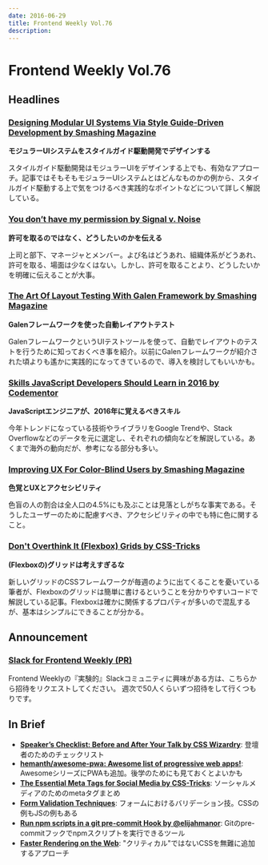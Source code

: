 ```yaml
---
date: 2016-06-29
title: Frontend Weekly Vol.76
description:
---
```


# Frontend Weekly Vol.76

## Headlines

### [Designing Modular UI Systems Via Style Guide-Driven Development by Smashing Magazine](https://www.smashingmagazine.com/2016/06/designing-modular-ui-systems-via-style-guide-driven-development/)

**モジュラーUIシステムをスタイルガイド駆動開発でデザインする**

スタイルガイド駆動開発はモジュラーUIをデザインする上でも、有効なアプローチ。記事ではそもそもモジュラーUIシステムとはどんなものかの例から、スタイルガイド駆動する上で気をつけるべき実践的なポイントなどについて詳しく解説している。

### [You don’t have my permission by Signal v. Noise](https://m.signalvnoise.com/if-you-ask-for-my-permission-you-wont-have-my-permission-9d8bb4f9c940#.tdgxar8gj)

**許可を取るのではなく、どうしたいのかを伝える**

上司と部下、マネージャとメンバー。よび名はどうあれ、組織体系がどうあれ、許可を取る、場面は少なくはない。しかし、許可を取ることより、どうしたいかを明確に伝えることが大事。

### [The Art Of Layout Testing With Galen Framework by Smashing Magazine](https://www.smashingmagazine.com/2016/06/the-art-of-layout-testing-with-galen-framework/)

**Galenフレームワークを使った自動レイアウトテスト**

GalenフレームワークというUIテストツールを使って、自動でレイアウトのテストを行うために知っておくべき事を紹介。以前にGalenフレームワークが紹介された頃よりも遙かに実践的になってきているので、導入を検討してもいいかも。

### [Skills JavaScript Developers Should Learn in 2016 by Codementor](https://www.codementor.io/learn-programming/javascript-trends-skills-developers-should-learn)

**JavaScriptエンジニアが、2016年に覚えるべきスキル**

今年トレンドになっている技術やライブラリをGoogle Trendや、Stack Overflowなどのデータを元に選定し、それぞれの傾向などを解説している。あくまで海外の動向だが、参考になる部分も多い。

### [Improving UX For Color-Blind Users by Smashing Magazine](https://www.smashingmagazine.com/2016/06/improving-ux-for-color-blind-users/)

**色覚とUXとアクセシビリティ**

色盲の人の割合は全人口の4.5%にも及ぶことは見落としがちな事実である。そうしたユーザーのために配慮すべき、アクセシビリティの中でも特に色に関すること。

### [Don't Overthink It (Flexbox) Grids by CSS-Tricks](https://css-tricks.com/dont-overthink-flexbox-grids/)

**(Flexboxの)グリッドは考えすぎるな**

新しいグリッドのCSSフレームワークが毎週のように出てくることを憂いている筆者が、Flexboxのグリッドは簡単に書けるということを分かりやすいコードで解説している記事。Flexboxは確かに関係するプロパティが多いので混乱するが、基本はシンプルにできることが分かる。

## Announcement

### [Slack for Frontend Weekly (PR)](https://studiomohawk.typeform.com/to/Kj8Gaj)

Frontend Weeklyの『実験的』Slackコミュニティに興味がある方は、こちらから招待をリクエストしてください。 週次で50人くらいずつ招待をして行くつもりです。

## In Brief

* [**Speaker’s Checklist: Before and After Your Talk by CSS Wizardry**](http://csswizardry.com/2016/06/speakers-checklist-before-and-after-your-talk/): 登壇者のためのチェックリスト
* [**hemanth/awesome-pwa: Awesome list of progressive web apps!**](https://github.com/hemanth/awesome-pwa): AwesomeシリーズにPWAも追加。後学のためにも見ておくとよいかも
* [**The Essential Meta Tags for Social Media by CSS-Tricks**](https://css-tricks.com/essential-meta-tags-social-media/): ソーシャルメディアのためのmetaタグまとめ
* [**Form Validation Techniques**](https://bitsofco.de/form-validation-techniques/): フォームにおけるバリデーション技。CSSの例もJSの例もある
* [**Run npm scripts in a git pre-commit Hook by @elijahmanor**](http://elijahmanor.com/npm-precommit-scripts/): Gitのpre-commitフックでnpmスクリプトを実行できるツール
* [**Faster Rendering on the Web**](https://dev.to/ben/faster-rendering-on-the-web): "クリティカル"ではないCSSを無難に追加するアプローチ
